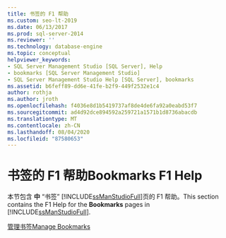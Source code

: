 ```yaml
---
title: 书签的 F1 帮助
ms.custom: seo-lt-2019
ms.date: 06/13/2017
ms.prod: sql-server-2014
ms.reviewer: ''
ms.technology: database-engine
ms.topic: conceptual
helpviewer_keywords:
- SQL Server Management Studio [SQL Server], Help
- bookmarks [SQL Server Management Studio]
- SQL Server Management Studio Help [SQL Server], bookmarks
ms.assetid: b6feff89-dd6e-41fe-b2f9-449f2532e1c4
author: rothja
ms.author: jroth
ms.openlocfilehash: f4036e8d1b5419737af8de4de6fa92a0eabd53f7
ms.sourcegitcommit: ad4d92dce894592a259721a1571b1d8736abacdb
ms.translationtype: MT
ms.contentlocale: zh-CN
ms.lasthandoff: 08/04/2020
ms.locfileid: "87580653"
---
```

# <a name="bookmarks-f1-help"></a><span data-ttu-id="d9654-102">书签的 F1 帮助</span><span class="sxs-lookup"><span data-stu-id="d9654-102">Bookmarks F1 Help</span></span>

 <span data-ttu-id="d9654-103">本节包含 **中** “书签” [!INCLUDE[ssManStudioFull](../../includes/ssmanstudiofull-md.md)]页的 F1 帮助。</span><span class="sxs-lookup"><span data-stu-id="d9654-103">This section contains the F1 Help for the **Bookmarks** pages in [!INCLUDE[ssManStudioFull](../../includes/ssmanstudiofull-md.md)].</span></span>  
  
 [<span data-ttu-id="d9654-104">管理书签</span><span class="sxs-lookup"><span data-stu-id="d9654-104">Manage Bookmarks</span></span>](manage-bookmarks.md)